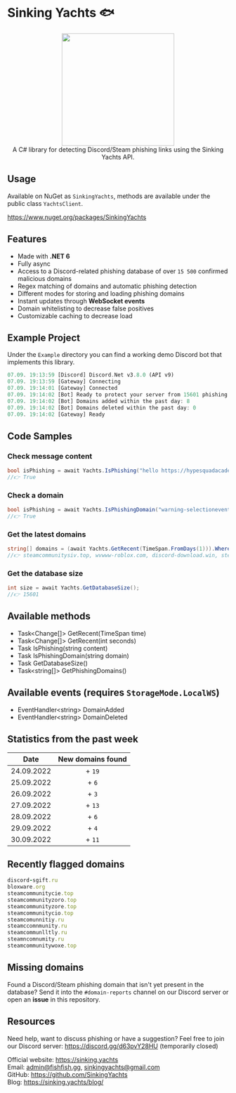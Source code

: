 # Sinking Yachts 🐟

<div align="center">
  <img width="256" height="256" src="https://cdn.discordapp.com/icons/908947284853682266/a928bf7a58ed5fccbdbadefd0aee34ff.png?size=256">
</div>

<div align="center">
  A C# library for detecting Discord/Steam phishing links using the Sinking Yachts API. 
</div>

## Usage
Available on NuGet as `SinkingYachts`, methods are available under the public class `YachtsClient`.

https://www.nuget.org/packages/SinkingYachts

## Features
- Made with **.NET 6**
- Fully async
- Access to a Discord-related phishing database of over `15 500` confirmed malicious domains
- Regex matching of domains and automatic phishing detection
- Different modes for storing and loading phishing domains
- Instant updates through **WebSocket events**
- Domain whitelisting to decrease false positives
- Customizable caching to decrease load

## Example Project
Under the `Example` directory you can find a working demo Discord bot that implements this library.
```rust
07.09. 19:13:59 [Discord] Discord.Net v3.8.0 (API v9)
07.09. 19:13:59 [Gateway] Connecting
07.09. 19:14:01 [Gateway] Connected
07.09. 19:14:02 [Bot] Ready to protect your server from 15601 phishing domains
07.09. 19:14:02 [Bot] Domains added within the past day: 8
07.09. 19:14:02 [Bot] Domains deleted within the past day: 0
07.09. 19:14:02 [Gateway] Ready
```

## Code Samples

### Check message content
```csharp
bool isPhishing = await Yachts.IsPhishing("hello https://hypesquadacademy-apply.ml");
//👉 True
```

### Check a domain
```csharp
bool isPhishing = await Yachts.IsPhishingDomain("warning-selectioneventhype.gq");
//👉 True
```

### Get the latest domains
```csharp
string[] domains = (await Yachts.GetRecent(TimeSpan.FromDays(1))).Where(x => x.Type == ChangeType.Add).SelectMany(x => x.Domains).ToArray();
//👉 steamcommunitysiv.top, wvwww-roblox.com, discord-download.win, steamcoumunity.eu, streamcummonity.com, streamcommunity.org, join-event-hypesquad.com, steamcommunityzowe.top
```

### Get the database size
```csharp
int size = await Yachts.GetDatabaseSize();
//👉 15601
```

## Available methods
- Task<Change[]> GetRecent(TimeSpan time)
- Task<Change[]> GetRecent(int seconds)
- Task<bool> IsPhishing(string content)
- Task<bool> IsPhishingDomain(string domain)
- Task<int> GetDatabaseSize()
- Task<string[]> GetPhishingDomains()

## Available events (requires `StorageMode.LocalWS`)
- EventHandler\<string> DomainAdded
- EventHandler\<string> DomainDeleted

## Statistics from the past week
| Date | New domains found |
| :---: | :---: |
| 24.09.2022 | + `19` |
| 25.09.2022 | + `6` |
| 26.09.2022 | + `3` |
| 27.09.2022 | + `13` |
| 28.09.2022 | + `6` |
| 29.09.2022 | + `4` |
| 30.09.2022 | + `11` |

## Recently flagged domains
```ruby
discord-sgift.ru
bloxware.org
steamcommunitycie.top
steamcommunityzoro.top
steamcommunityzore.top
steamcommunitycio.top
steamcomunnitiy.ru
steamccomnmunity.ru
steamcommunlltly.ru
steamncomnumity.ru
steamcommunitywoxe.top
```

## Missing domains
Found a Discord/Steam phishing domain that isn't yet present in the database? Send it into the `#domain-reports` channel on our Discord server or open an **issue** in this repository. 
  
## Resources
Need help, want to discuss phishing or have a suggestion? Feel free to join our Discord server: https://discord.gg/d63pvY28HU (temporarily closed)

Official website: https://sinking.yachts<br>
Email: admin@fishfish.gg, sinkingyachts@gmail.com<br>
GitHub: https://github.com/SinkingYachts<br>
Blog: https://sinking.yachts/blog/<br>
